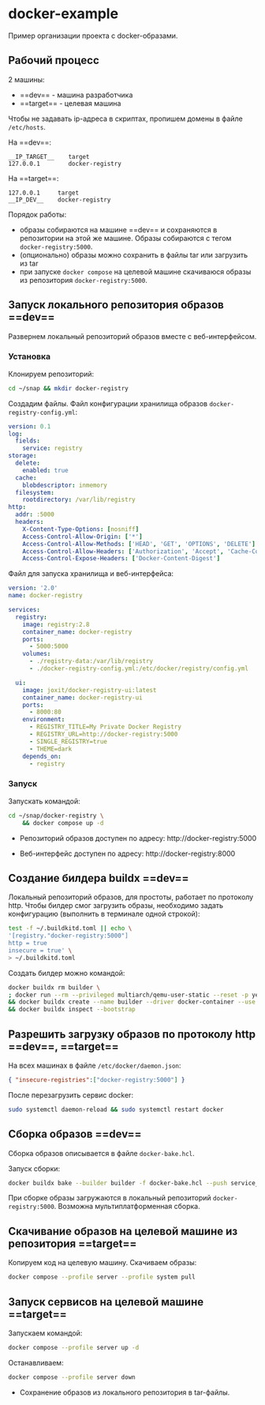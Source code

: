 # docker-example

Пример организации проекта с docker-образами.

## Рабочий процесс

2 машины:

- ==dev== - машина разработчика
- ==target== - целевая машина

Чтобы не задавать ip-адреса в скриптах, пропишем домены в файле `/etc/hosts`.

На ==dev==:

```
__IP_TARGET__    target
127.0.0.1        docker-registry
```

На ==target==:

```
127.0.0.1     target
__IP_DEV__    docker-registry
```

Порядок работы:

- образы собираются на машине ==dev== и сохраняются в репозитории на этой же машине. Образы собираются с тегом `docker-registry:5000`.
- (опционально) образы можно сохранить в файлы tar или загрузить из tar
- при запуске `docker compose` на целевой машине скачиваюся образы из репозитория `docker-registry:5000`.

## Запуск локального репозитория образов ==dev==

Развернем локальный репозиторий образов вместе с веб-интерфейсом.

### Установка

Клонируем репозиторий:

```sh
cd ~/snap && mkdir docker-registry
```

Создадим файлы. Файл конфигурации хранилища образов `docker-registry-config.yml`:

```yaml
version: 0.1
log:
  fields:
    service: registry
storage:
  delete:
    enabled: true
  cache:
    blobdescriptor: inmemory
  filesystem:
    rootdirectory: /var/lib/registry
http:
  addr: :5000
  headers:
    X-Content-Type-Options: [nosniff]
    Access-Control-Allow-Origin: ['*']
    Access-Control-Allow-Methods: ['HEAD', 'GET', 'OPTIONS', 'DELETE']
    Access-Control-Allow-Headers: ['Authorization', 'Accept', 'Cache-Control']
    Access-Control-Expose-Headers: ['Docker-Content-Digest']
```

Файл для запуска хранилища и веб-интерфейса:

```yaml
version: '2.0'
name: docker-registry

services:
  registry:
    image: registry:2.8
    container_name: docker-registry
    ports:
      - 5000:5000
    volumes:
      - ./registry-data:/var/lib/registry
      - ./docker-registry-config.yml:/etc/docker/registry/config.yml

  ui:
    image: joxit/docker-registry-ui:latest
    container_name: docker-registry-ui
    ports:
      - 8000:80
    environment:
      - REGISTRY_TITLE=My Private Docker Registry
      - REGISTRY_URL=http://docker-registry:5000
      - SINGLE_REGISTRY=true
      - THEME=dark
    depends_on:
      - registry
```

### Запуск

Запускать командой:

```sh
cd ~/snap/docker-registry \
	&& docker compose up -d
```

- Репозиторий образов доступен по адресу: http://docker-registry:5000

- Веб-интерфейс доступен по адресу: http://docker-registry:8000

## Создание билдера buildx ==dev==

Локальный репозиторий образов, для простоты, работает по протоколу http. Чтобы билдер смог загрузить образы, необходимо задать конфигурацию (выполнить в терминале одной строкой):

```sh
test -f ~/.buildkitd.toml || echo \
'[registry."docker-registry:5000"]
http = true
insecure = true' \
> ~/.buildkitd.toml
```

Создать билдер можно командой:

```sh
docker buildx rm builder \
; docker run --rm --privileged multiarch/qemu-user-static --reset -p yes \
&& docker buildx create --name builder --driver docker-container --use --driver-opt network=host --config ~/.buildkitd.toml \
&& docker buildx inspect --bootstrap
```

## Разрешить загрузку образов по протоколу http ==dev==, ==target==

На всех машинах в файле `/etc/docker/daemon.json`:

```json
{ "insecure-registries":["docker-registry:5000"] }
```

После перезагрузить сервис docker:

```bash
sudo systemctl daemon-reload && sudo systemctl restart docker
```

## Сборка образов ==dev==

Сборка образов описывается в файле `docker-bake.hcl`.

Запуск сборки:

```sh
docker buildx bake --builder builder -f docker-bake.hcl --push service_group
```

При сборке образы загружаются в локальный репозиторий `docker-registry:5000`. Возможна мультиплатформенная сборка.

## Скачивание образов на целевой машине из репозитория ==target==

Копируем код на целевую машину. Скачиваем образы:

```bash
docker compose --profile server --profile system pull
```

## Запуск сервисов на целевой машине ==target==

Запускаем командой:

```sh
docker compose --profile server up -d
```

Останавливаем:

```sh
docker compose --profile server down
```

- Сохранение образов из локального репозитория в tar-файлы.
